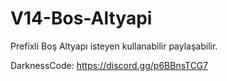 # V14-Bos-Altyapi
Prefixli Boş Altyapı isteyen kullanabilir paylaşabilir.

DarknessCode: https://discord.gg/p6BBnsTCG7
